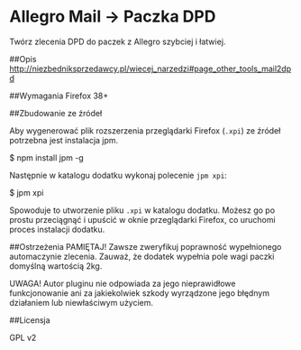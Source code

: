 # Allegro Mail -> Paczka DPD

Twórz zlecenia DPD do paczek z Allegro  szybciej i łatwiej.

##Opis
http://niezbedniksprzedawcy.pl/wiecej_narzedzi#page_other_tools_mail2dpd

##Wymagania
Firefox 38+

##Zbudowanie ze źródeł

Aby wygenerować plik rozszerzenia przeglądarki Firefox (`.xpi`) ze źródeł potrzebna jest instalacja jpm.

 $ npm install jpm -g

Następnie w katalogu dodatku wykonaj polecenie `jpm xpi`:

 $ jpm xpi

Spowoduje to utworzenie pliku `.xpi` w katalogu dodatku. Możesz go po prostu przeciągnąć i upuścić w oknie przeglądarki Firefox, co uruchomi proces instalacji dodatku.

##Ostrzeżenia
PAMIĘTAJ! Zawsze zweryfikuj poprawność wypełnionego automaczynie zlecenia.
Zauważ, że dodatek wypełnia pole wagi paczki domyślną wartością 2kg.

UWAGA! Autor pluginu nie odpowiada za jego nieprawidłowe funkcjonowanie ani za jakiekolwiek szkody wyrządzone jego błędnym działaniem lub niewłaściwym użyciem.

##Licensja

GPL v2